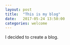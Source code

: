 ```yaml
---
layout: post
title:  "This is my blog"
date:   2017-05-24 13:50:00
categories: welcome
---
```


I decided to create a blog.